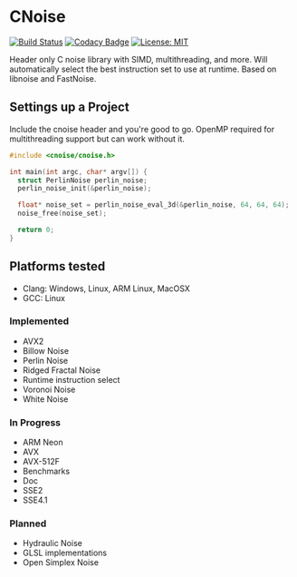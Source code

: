 # CNoise

[![Build Status](https://travis-ci.org/Zalrioth/cnoise.svg?branch=master)](https://travis-ci.org/Zalrioth/cnoise)
[![Codacy Badge](https://api.codacy.com/project/badge/Grade/cec66d7aa0304d15ade4ac7b8a0aff95)](https://www.codacy.com/manual/Zalrioth/cnoise?utm_source=github.com&amp;utm_medium=referral&amp;utm_content=Zalrioth/cnoise&amp;utm_campaign=Badge_Grade)
[![License: MIT](https://img.shields.io/badge/License-MIT-yellow.svg)](https://opensource.org/licenses/MIT)

Header only C noise library with SIMD, multithreading, and more. Will automatically select the best instruction set to use at runtime. Based on libnoise and FastNoise.

## Settings up a Project

Include the cnoise header and you're good to go. OpenMP required for multithreading support but can work without it.

```c
#include <cnoise/cnoise.h>

int main(int argc, char* argv[]) {
  struct PerlinNoise perlin_noise;
  perlin_noise_init(&perlin_noise);

  float* noise_set = perlin_noise_eval_3d(&perlin_noise, 64, 64, 64);
  noise_free(noise_set);

  return 0;
}

```

## Platforms tested

* Clang: Windows, Linux, ARM Linux, MacOSX
* GCC: Linux

### Implemented

* AVX2
* Billow Noise
* Perlin Noise
* Ridged Fractal Noise
* Runtime instruction select
* Voronoi Noise
* White Noise

### In Progress

* ARM Neon
* AVX
* AVX-512F
* Benchmarks
* Doc
* SSE2
* SSE4.1

### Planned

* Hydraulic Noise
* GLSL implementations
* Open Simplex Noise
